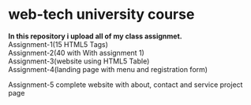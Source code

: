 # web-tech university course

**In this repository i upload all of my class assignmet.**
<br>
Assignment-1(15 HTML5 Tags)<br>
Assignment-2(40 with With assignment 1)<br>
Assignment-3(website using HTML5 Table)<br>
Assignment-4(landing page with menu and registration form)<br>

Assignment-5 complete website with about, contact and service project page <br>
